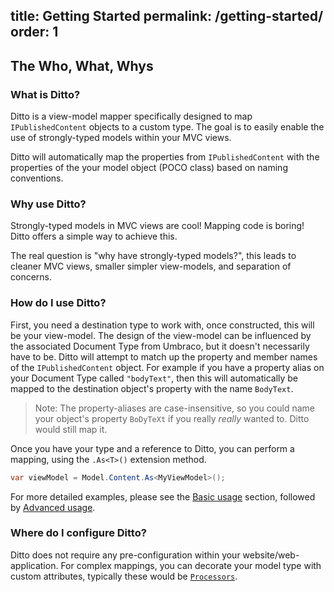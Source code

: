 title: Getting Started
permalink: /getting-started/
order: 1
---

## The Who, What, Whys
### What is Ditto?

Ditto is a view-model mapper specifically designed to map `IPublishedContent` objects to a custom type. The goal is to easily enable the use of strongly-typed models within your MVC views.

Ditto will automatically map the properties from `IPublishedContent` with the properties of the your model object (POCO class) based on naming conventions.


### Why use Ditto?

Strongly-typed models in MVC views are cool! Mapping code is boring! Ditto offers a simple way to achieve this.

The real question is "why have strongly-typed models?", this leads to cleaner MVC views, smaller simpler view-models, and separation of concerns.


### How do I use Ditto?

First, you need a destination type to work with, once constructed, this will be your view-model. The design of the view-model can be influenced by the associated Document Type from Umbraco, but it doesn't necessarily have to be. Ditto will attempt to match up the property and member names of the `IPublishedContent` object.  For example if you have a property alias on your Document Type called `"bodyText"`, then this will automatically be mapped to the destination object's property with the name `BodyText`.

> Note: The property-aliases are case-insensitive, so you could name your object's property `BoDyTeXt` if you really _really_ wanted to. Ditto would still map it.

Once you have your type and a reference to Ditto, you can perform a mapping, using the `.As<T>()` extension method.

```csharp
var viewModel = Model.Content.As<MyViewModel>();
```

For more detailed examples, please see the [Basic usage](./basic-usage/) section, followed by [Advanced usage](usage-advanced-attributes).


### Where do I configure Ditto?

Ditto does not require any pre-configuration within your website/web-application.  For complex mappings, you can decorate your model type with custom attributes, typically these would be [`Processors`](usage-advanced-processors).
